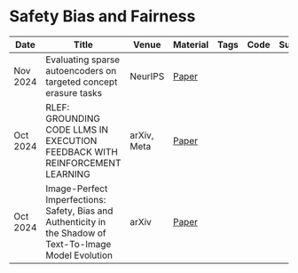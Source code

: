 # Safety Bias and Fairness

| Date | Title | Venue | Material | Tags | Code | Summary |
| --- | --- | --- | --- | --- | --- | --- |
| Nov 2024 | Evaluating sparse autoencoders on targeted concept erasure tasks | NeurIPS | [Paper](https://arxiv.org/pdf/2411.18895) | | | |
| Oct 2024 | RLEF: GROUNDING CODE LLMS IN EXECUTION FEEDBACK WITH REINFORCEMENT LEARNING | arXiv, Meta | [Paper](https://arxiv.org/pdf/2410.02089v1) | | | |
| Oct 2024 | Image-Perfect Imperfections: Safety, Bias and Authenticity in the Shadow of Text-To-Image Model Evolution | arXiv| [Paper](https://arxiv.org/pdf/2408.17285)| | |

